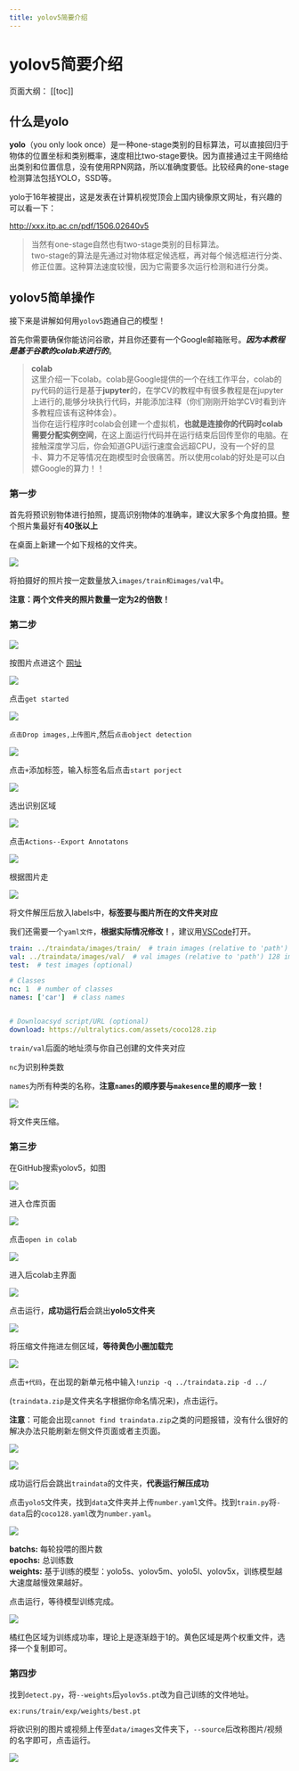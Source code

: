```yaml
---
title: yolov5简要介绍
---
```

# yolov5简要介绍

页面大纲：
[[toc]]

## 什么是yolo

**yolo**（you only look once）是一种one-stage类别的目标算法，可以直接回归于物体的位置坐标和类别概率，速度相比two-stage要快。因为直接通过主干网络给出类别和位置信息，没有使用RPN网路，所以准确度要低。比较经典的one-stage检测算法包括YOLO，SSD等。

yolo于16年被提出，这是发表在计算机视觉顶会上国内镜像原文网址，有兴趣的可以看一下：

<http://xxx.itp.ac.cn/pdf/1506.02640v5>

>当然有one-stage自然也有two-stage类别的目标算法。  
two-stage的算法是先通过对物体框定候选框，再对每个候选框进行分类、修正位置。这种算法速度较慢，因为它需要多次运行检测和进行分类。

## yolov5简单操作

接下来是讲解如何用`yolov5`跑通自己的模型！

首先你需要确保你能访问谷歌，并且你还要有一个Google邮箱账号。***因为本教程是基于谷歌的colab来进行的***。

>**colab**  
>这里介绍一下colab。colab是Google提供的一个在线工作平台，colab的py代码的运行是基于**jupyter**的，在学CV的教程中有很多教程是在jupyter上进行的,能够分块执行代码，并能添加注释（你们刚刚开始学CV时看到许多教程应该有这种体会）。  
>当你在运行程序时colab会创建一个虚拟机，**也就是连接你的代码时colab需要分配实例空间**，在这上面运行代码并在运行结束后回传至你的电脑。在接触深度学习后，你会知道GPU运行速度会远超CPU，没有一个好的显卡、算力不足等情况在跑模型时会很痛苦。所以使用colab的好处是可以白嫖Google的算力！！

### 第一步

首先将预识别物体进行拍照，提高识别物体的准确率，建议大家多个角度拍摄。整个照片集最好有**40张以上**

在桌面上新建一个如下规格的文件夹。

![](/assets/pics/yolo1.11.png)

将拍摄好的照片按一定数量放入`images/train和images/val`中。

**注意：两个文件夹的照片数量一定为2的倍数！**

### 第二步

![](/assets/pics/yolo1.123.png)

按图片点进这个 [网址](https://www.makesense.ai)

![](/assets/pics/yolo112.png)

点击`get started`

![](/assets/pics/yolo214.png)

`点击Drop images,上传图片`,然后`点击object detection`

![](/assets/pics/yolo234423.png)

点击`+`添加标签，输入标签名后点击`start porject`

![](/assets/pics/yolo23113232.png)

选出识别区域

![](/assets/pics/yolo23442355.png)

点击`Actions--Export Annotatons`

![](/assets/pics/yolo234232344.png)

根据图片走

![](/assets/pics/vscode/yolo234764528.png)

将文件解压后放入labels中，**标签要与图片所在的文件夹对应**

我们还需要一个`yaml文件`，**根据实际情况修改！**，建议用[VSCode](/文档/👋环境配置/Visual%20Studio%20Code%20C语言%20安装配置.md)打开。

```yaml
train: ../traindata/images/train/  # train images (relative to 'path') 128 images
val: ../traindata/images/val/  # val images (relative to 'path') 128 images
test:  # test images (optional)

# Classes
nc: 1  # number of classes
names: ['car']  # class names


# Downloacsyd script/URL (optional)
download: https://ultralytics.com/assets/coco128.zip
```

`train/val`后面的地址须与你自己创建的文件夹对应

`nc`为识别种类数

`names`为所有种类的名称，****注意**`names`的顺序要与`makesence`里的顺序一致！**

![](/assets/pics/yolo23425.png)

将文件夹压缩。

### 第三步

在GitHub搜索yolov5，如图

![](/assets/pics/yolo1.png)

进入仓库页面

![](/assets/pics/yolo2.png)

点击`open in colab`

![](/assets/pics/yolo3.png)

进入后colab主界面

![](/assets/pics/yolo4.png)

点击运行，**成功运行后**会跳出**yolo5文件夹**

![](/assets/pics/yolo5.png)

将压缩文件拖进左侧区域，**等待黄色小圈加载完**

![](/assets/pics/yolo6.png)

点击`+代码`，在出现的新单元格中输入`!unzip -q ../traindata.zip -d ../`

(`traindata.zip`是文件夹名字根据你命名情况来)，点击运行。

**注意**：可能会出现`cannot find traindata.zip`之类的问题报错，没有什么很好的解决办法只能刷新左侧文件页面或者主页面。

![](/assets/pics/vscode/yolo9.png)

![](/assets/pics/vscode/yolo8.png)

成功运行后会跳出`traindata`的文件夹，**代表运行解压成功**

点击`yolo5`文件夹，找到`data`文件夹并上传`number.yaml`文件。找到`train.py`将`-data`后的`coco128.yaml`改为`number.yaml`。

![](/assets/pics/vscode/yolo11.png)

**batchs:** 每轮投喂的图片数  
**epochs:** 总训练数  
**weights:** 基于训练的模型：yolo5s、yolov5m、yolo5l、yolov5x，训练模型越大速度越慢效果越好。

点击运行，等待模型训练完成。

![](/assets/pics/yolo13.png)

橘红色区域为训练成功率，理论上是逐渐趋于1的。黄色区域是两个权重文件，选择一个复制即可。

### 第四步

找到`detect.py`，将`--weights`后`yolov5s.pt`改为自己训练的文件地址。

`ex:runs/train/exp/weights/best.pt`

将欲识别的图片或视频上传至`data/images`文件夹下，`--source`后改称图片/视频的名字即可，点击运行。

![](/assets/pics/yolo14.jpg)
